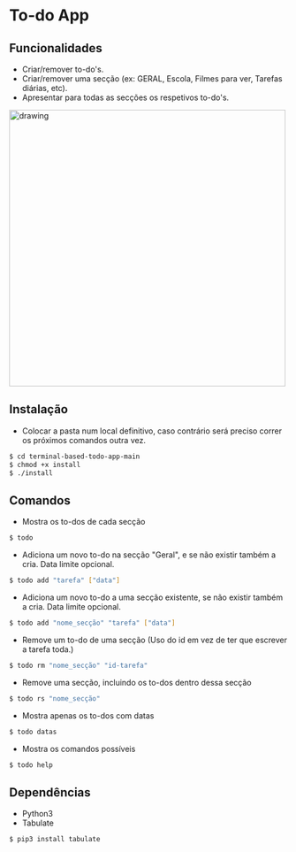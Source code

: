# To-do App

## Funcionalidades

* Criar/remover to-do's.
* Criar/remover uma secção (ex: GERAL, Escola, Filmes para ver, Tarefas diárias, etc).
* Apresentar para todas as secções os respetivos to-do's.

<img src="https://i.imgur.com/05jNN4e.png" alt="drawing" width="500"/>

## Instalação

- Colocar a pasta num local definitivo, caso contrário será preciso correr os próximos comandos outra vez.

```bash 
$ cd terminal-based-todo-app-main
$ chmod +x install
$ ./install
```

## Comandos

* Mostra os to-dos de cada secção

```bash
$ todo
```

* Adiciona um novo to-do na secção "Geral", e se não existir também a cria. Data limite opcional.

```bash
$ todo add "tarefa" ["data"]
```

* Adiciona um novo to-do a uma secção existente, se não existir também a cria. Data limite opcional.

```bash
$ todo add "nome_secção" "tarefa" ["data"]
```

* Remove um to-do de uma secção (Uso do id em vez de ter que escrever a tarefa toda.)

```bash
$ todo rm "nome_secção" "id-tarefa"
```

* Remove uma secção, incluindo os to-dos dentro dessa secção

```bash
$ todo rs "nome_secção"
```

* Mostra apenas os to-dos com datas

```bash
$ todo datas
```

* Mostra os comandos possíveis

```bash
$ todo help
```

## Dependências

- Python3
- Tabulate 

```bash
$ pip3 install tabulate
```